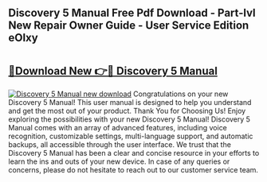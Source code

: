 ## Discovery 5 Manual Free Pdf Download - Part-lvI New Repair Owner Guide - User Service Edition eOIxy

# <h2><a href="http://cf27454.oget.top/?id=Discovery+5+Manual">🔗Download New 👉🔴 Discovery 5 Manual</a></h2>

[![Discovery 5 Manual new download](https://i.imgur.com/5g1atiW.png)](http://cf27454.oget.top/?id=Discovery+5+Manual)
Congratulations on your new Discovery 5 Manual! This user manual is designed to help you understand and get the most out of your product. Thank You for Choosing Us! Enjoy exploring the possibilities with your new Discovery 5 Manual! Discovery 5 Manual comes with an array of advanced features, including voice recognition, customizable settings, multi-language support, and automatic backups, all accessible through the user interface. We trust that the Discovery 5 Manual has been a clear and concise resource in your efforts to learn the ins and outs of your new device. In case of any queries or concerns, please do not hesitate to reach out to our customer service team.
